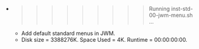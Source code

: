 * >>>>>>>>> Running inst-std-00-jwm-menu.sh ...
  * Add default standard menus in JWM.
  * Disk size = 3388276K. Space Used = 4K. Runtime = 00:00:00:00.
